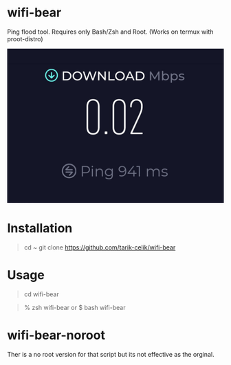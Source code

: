 # wifi-bear
Ping flood tool. Requires only Bash/Zsh and Root.
(Works on termux with proot-distro)

![alt_text](https://github.com/tarik-celik/wifi-bear/blob/main/Screenshot_20231213_133238_Chrome.jpg)

# Installation 
> cd ~
> git clone https://github.com/tarik-celik/wifi-bear

# Usage 

> cd wifi-bear

> % zsh wifi-bear
or
> $ bash wifi-bear


# wifi-bear-noroot

Ther is a no root version for that script but its not effective as the orginal.
